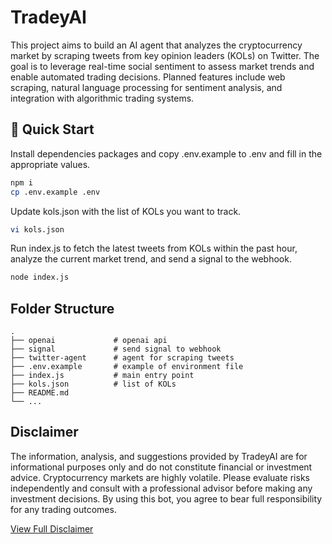 # TradeyAI

This project aims to build an AI agent that analyzes the cryptocurrency market by scraping tweets from key opinion leaders (KOLs) on Twitter. The goal is to leverage real-time social sentiment to assess market trends and enable automated trading decisions. Planned features include web scraping, natural language processing for sentiment analysis, and integration with algorithmic trading systems.

## 🚀 Quick Start

Install dependencies packages and copy .env.example to .env and fill in the appropriate values.

```bash
npm i
cp .env.example .env
```

Update kols.json with the list of KOLs you want to track.

```bash
vi kols.json
```

Run index.js to fetch the latest tweets from KOLs within the past hour, analyze the current market trend, and send a signal to the webhook.

```bash
node index.js
```

## Folder Structure

    .
    ├── openai             # openai api
    ├── signal             # send signal to webhook
    ├── twitter-agent      # agent for scraping tweets
    ├── .env.example       # example of environment file
    ├── index.js           # main entry point
    ├── kols.json          # list of KOLs
    ├── README.md
    └── ...

## Disclaimer

The information, analysis, and suggestions provided by TradeyAI are for informational purposes only and do not constitute financial or investment advice. Cryptocurrency markets are highly volatile. Please evaluate risks independently and consult with a professional advisor before making any investment decisions. By using this bot, you agree to bear full responsibility for any trading outcomes.

[View Full Disclaimer](DISCLAIMER.md)
